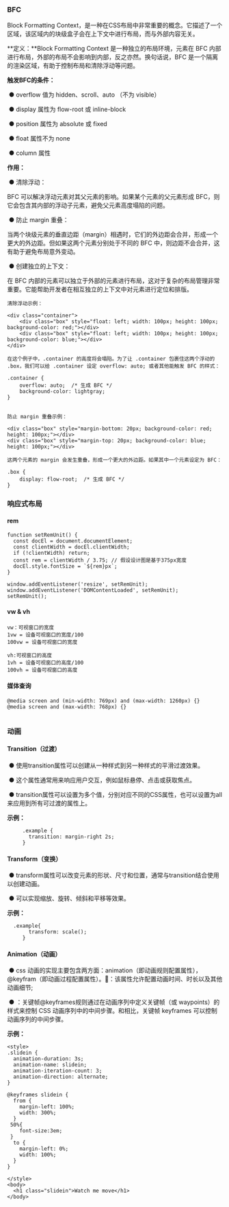 ### BFC

Block Formatting Context，是一种在CSS布局中非常重要的概念。它描述了一个区域，该区域内的块级盒子会在上下文中进行布局，而与外部内容无关。

**定义：**Block Formatting Context 是一种独立的布局环境，元素在 BFC 内部进行布局，外部的布局不会影响到内部，反之亦然。换句话说，BFC 是一个隔离的渲染区域，有助于控制布局和清除浮动等问题。

**触发BFC的条件：**

​                ● overflow 值为 hidden、scroll、auto （不为 visible）

​                ● display 属性为 flow-root 或 inline-block

​                ● position 属性为 absolute 或 fixed

​                ● float 属性不为 none

​                ● column 属性

**作用：**

​                ● 清除浮动：

BFC 可以解决浮动元素对其父元素的影响。如果某个元素的父元素形成 BFC，则它会包含其内部的浮动子元素，避免父元素高度塌陷的问题。

​                ● 防止 margin 重叠：

当两个块级元素的垂直边距（margin）相遇时，它们的外边距会合并，形成一个更大的外边距。但如果这两个元素分别处于不同的 BFC 中，则边距不会合并，这有助于避免布局意外变动。

​                ● 创建独立的上下文：

在 BFC 内部的元素可以独立于外部的元素进行布局，这对于复杂的布局管理非常重要。它能帮助开发者在相互独立的上下文中对元素进行定位和排版。



```
清除浮动示例：
 
<div class="container">
    <div class="box" style="float: left; width: 100px; height: 100px; background-color: red;"></div>
    <div class="box" style="float: left; width: 100px; height: 100px; background-color: blue;"></div>
</div>
 
在这个例子中，.container 的高度将会塌陷。为了让 .container 包裹住这两个浮动的 .box，我们可以给 .container 设定 overflow: auto; 或者其他能触发 BFC 的样式：
 
.container {
    overflow: auto;  /* 生成 BFC */
    background-color: lightgray;
}
 
 
防止 margin 重叠示例：
 
<div class="box" style="margin-bottom: 20px; background-color: red; height: 100px;"></div>
<div class="box" style="margin-top: 20px; background-color: blue; height: 100px;"></div>
 
这两个元素的 margin 会发生重叠，形成一个更大的外边距。如果其中一个元素设定为 BFC：
 
.box {
    display: flow-root;  /* 生成 BFC */
}
```





 

 

 

### **响应式布局**

#### **rem**





```
function setRemUnit() {
  const docEl = document.documentElement;
  const clientWidth = docEl.clientWidth;
  if (!clientWidth) return;
  const rem = clientWidth / 3.75; // 假设设计图是基于375px宽度
  docEl.style.fontSize = `${rem}px`;
}
 
window.addEventListener('resize', setRemUnit);
window.addEventListener('DOMContentLoaded', setRemUnit);
setRemUnit();
```





#### **vw & vh**





```
vw：可视窗口的宽度
1vw = 设备可视窗口的宽度/100
100vw = 设备可视窗口的宽度
 
vh:可视窗口的高度
1vh = 设备可视窗口的高度/100
100vh = 设备可视窗口的高度
```





#### **媒体查询**





```
@media screen and (min-width: 769px) and (max-width: 1260px) {}
@media screen and (max-width: 768px) {}
 
```





### **动画**



#### **Transition（过渡）**

​                ● 使用transition属性可以创建从一种样式到另一种样式的平滑过渡效果。

​                ● 这个属性通常用来响应用户交互，例如鼠标悬停、点击或获取焦点。

​                ● transition属性可以设置为多个值，分别对应不同的CSS属性，也可以设置为all来应用到所有可过渡的属性上。

**示例：**



```
     .example {
       transition: margin-right 2s;
     }
```





#### **Transform（变换）**

​                ● transform属性可以改变元素的形状、尺寸和位置，通常与transition结合使用以创建动画。

​                ● 可以实现缩放、旋转、倾斜和平移等效果。

**示例：**



```
  .example{
       transform: scale();
     } 
```





#### **Animation（动画）**

​                ● css 动画的实现主要包含两方面：animation（即动画规则配置属性），@keyfram（即动画过程配置属性）。：该属性允许配置动画时间、时长以及其他动画细节;

​                ● ：关键帧@keyframes规则通过在动画序列中定义关键帧（或 waypoints）的样式来控制 CSS 动画序列中的中间步骤。和相比，关键帧 keyframes 可以控制动画序列的中间步骤。

**示例：**



```
<style>
.slidein {
  animation-duration: 3s;
  animation-name: slidein;
  animation-iteration-count: 3;
  animation-direction: alternate;
}
 
@keyframes slidein {
  from {
    margin-left: 100%;
    width: 300%;
  }
 50%{
    font-size:3em;
 }
  to {
    margin-left: 0%;
    width: 100%;
  }
}
 
</style>
<body>
  <h1 class="slidein">Watch me move</h1>
</body>
```